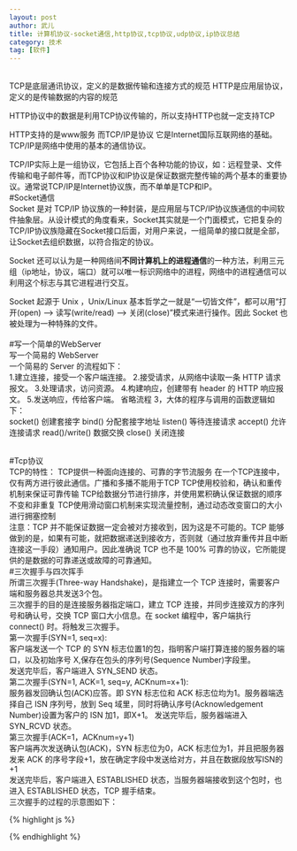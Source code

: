 ```yaml
---
layout: post
author: 武儿
title: 计算机协议-socket通信,http协议,tcp协议,udp协议,ip协议总结
category: 技术
tag: [软件]
---
```


<br/>
TCP是底层通讯协议，定义的是数据传输和连接方式的规范
HTTP是应用层协议，定义的是传输数据的内容的规范

HTTP协议中的数据是利用TCP协议传输的，所以支持HTTP也就一定支持TCP

HTTP支持的是www服务 
而TCP/IP是协议 
它是Internet国际互联网络的基础。TCP/IP是网络中使用的基本的通信协议。 

TCP/IP实际上是一组协议，它包括上百个各种功能的协议，如：远程登录、文件传输和电子邮件等，而TCP协议和IP协议是保证数据完整传输的两个基本的重要协议。通常说TCP/IP是Internet协议族，而不单单是TCP和IP。
<br/>
#Socket通信
<br/>
Socket 是对 TCP/IP 协议族的一种封装，是应用层与TCP/IP协议族通信的中间软件抽象层。从设计模式的角度看来，Socket其实就是一个门面模式，它把复杂的TCP/IP协议族隐藏在Socket接口后面，对用户来说，一组简单的接口就是全部，让Socket去组织数据，以符合指定的协议。

Socket 还可以认为是一种网络间**不同计算机上的进程通信**的一种方法，利用三元组（ip地址，协议，端口）就可以唯一标识网络中的进程，网络中的进程通信可以利用这个标志与其它进程进行交互。

Socket 起源于 Unix ，Unix/Linux 基本哲学之一就是“一切皆文件”，都可以用“打开(open) –> 读写(write/read) –> 关闭(close)”模式来进行操作。因此 Socket 也被处理为一种特殊的文件。
<br/>
<br/>
#写一个简单的WebServer
<br/>
写一个简易的 WebServer
<br/>
一个简易的 Server 的流程如下：
<br/>
1.建立连接，接受一个客户端连接。
2.接受请求，从网络中读取一条 HTTP 请求报文。
3.处理请求，访问资源。
4.构建响应，创建带有 header 的 HTTP 响应报文。
5.发送响应，传给客户端。
省略流程 3，大体的程序与调用的函数逻辑如下：
<br/>
socket() 创建套接字
bind() 分配套接字地址
listen() 等待连接请求
accept() 允许连接请求
read()/write() 数据交换
close() 关闭连接

<br/>
#Tcp协议
<br/>
TCP的特性：
TCP提供一种面向连接的、可靠的字节流服务
在一个TCP连接中，仅有两方进行彼此通信。广播和多播不能用于TCP
TCP使用校验和，确认和重传机制来保证可靠传输
TCP给数据分节进行排序，并使用累积确认保证数据的顺序不变和非重复
TCP使用滑动窗口机制来实现流量控制，通过动态改变窗口的大小进行拥塞控制
<br/>
注意：TCP 并不能保证数据一定会被对方接收到，因为这是不可能的。TCP 能够做到的是，如果有可能，就把数据递送到接收方，否则就（通过放弃重传并且中断连接这一手段）通知用户。因此准确说 TCP 也不是 100% 可靠的协议，它所能提供的是数据的可靠递送或故障的可靠通知。

<br/>
#三次握手与四次挥手
<br/>
所谓三次握手(Three-way Handshake)，是指建立一个 TCP 连接时，需要客户端和服务器总共发送3个包。
<br/>
三次握手的目的是连接服务器指定端口，建立 TCP 连接，并同步连接双方的序列号和确认号，交换 TCP 窗口大小信息。在 socket 编程中，客户端执行 connect() 时。将触发三次握手。
<br/>
第一次握手(SYN=1, seq=x):
<br/>
客户端发送一个 TCP 的 SYN 标志位置1的包，指明客户端打算连接的服务器的端口，以及初始序号 X,保存在包头的序列号(Sequence Number)字段里。
<br/>
发送完毕后，客户端进入 SYN_SEND 状态。
<br/>
第二次握手(SYN=1, ACK=1, seq=y, ACKnum=x+1):
<br/>
服务器发回确认包(ACK)应答。即 SYN 标志位和 ACK 标志位均为1。服务器端选择自己 ISN 序列号，放到 Seq 域里，同时将确认序号(Acknowledgement Number)设置为客户的 ISN 加1，即X+1。 发送完毕后，服务器端进入 SYN_RCVD 状态。
<br/>
第三次握手(ACK=1，ACKnum=y+1)
<br/>
客户端再次发送确认包(ACK)，SYN 标志位为0，ACK 标志位为1，并且把服务器发来 ACK 的序号字段+1，放在确定字段中发送给对方，并且在数据段放写ISN的+1
<br/>
发送完毕后，客户端进入 ESTABLISHED 状态，当服务器端接收到这个包时，也进入 ESTABLISHED 状态，TCP 握手结束。
<br/>
三次握手的过程的示意图如下：

{% highlight js %}

{% endhighlight %}